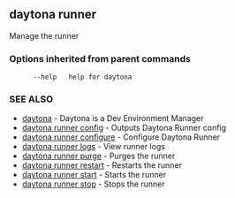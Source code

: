 ## daytona runner

Manage the runner

### Options inherited from parent commands

```
      --help   help for daytona
```

### SEE ALSO

* [daytona](daytona.md)	 - Daytona is a Dev Environment Manager
* [daytona runner config](daytona_runner_config.md)	 - Outputs Daytona Runner config
* [daytona runner configure](daytona_runner_configure.md)	 - Configure Daytona Runner
* [daytona runner logs](daytona_runner_logs.md)	 - View runner logs
* [daytona runner purge](daytona_runner_purge.md)	 - Purges the runner
* [daytona runner restart](daytona_runner_restart.md)	 - Restarts the runner
* [daytona runner start](daytona_runner_start.md)	 - Starts the runner
* [daytona runner stop](daytona_runner_stop.md)	 - Stops the runner


